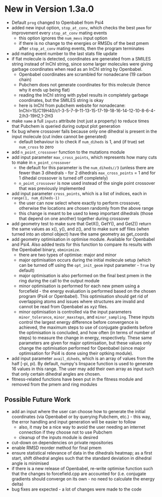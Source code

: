 # New in Version 1.3a.0

* Default `prog` changed to Openbabel from Psi4
* added new input option, `stop_at_conv`, which checks the best `pmem` for improvement every `stop_at_conv` mating events
  * this option ignores the `num_mevs` input option
  * if there is no change to the energies or RMSDs of the best pmem after `stop_at_conv` mating events, then the program terminates
* add mating event number to the last stats file update
* if flat molecule is detected, coordinates are generated from a SMILES string instead of InChI string, since some larger molecules were giving garbage coordinates when read as an InChI string by Openbabel.
  * Openbabel coordinates are scrambled for nonadecane (19 carbon chain)
  * Pubchem does not generate coordinates for this molecule (hence why it ends up being flat)
  * reading the InChI string with pybel results in completely garbage coordinates, but the SMILES string is okay
  * here is InChI from pubchem website for nonadecane: InChI=1S/C19H40/c1-3-5-7-9-11-13-15-17-19-18-16-14-12-10-8-6-4-2/h3-19H2,1-2H3
* make `name` a full `inputs` attribute (not just a property) to reduce times that Pubchem is queried during output plot generation
* fix bug where crossover fails because only one dihedral is present in the input molecule (cut index cannot be generated)
  * default behaviour is to check if `num_diheds` is 1, and (if true) set `num_cross` to zero
* add `n_point_crossover` function to the mutations module
* add input parameter `max_cross_points`, which represents how many cuts to make in `n_point_crossover`
  * the default for this parameter is the `num_diheds//3` (unless there are fewer than 3 dihedrals - for 2 dihedrals `max_cross_points` = 1 and for 1 dihedal crossover is turned off completely)
  * `n_point_crossover` is now used instead of the single point crossover that was previously implemented
* add input parameter `cross_points`, which is a list of indices, each in `range(1, num_diheds-1)`
  * the user can now select where exactly to perform crossover, otherwise the locations are chosen randomly from the above range
  * this change is meant to be used to keep important dihedrals (those that depend on one another) together during crossover
* add geometry test to make sure that GetX(), GetY(), and GetZ() return the same values as x(), y(), and z(), and to make sure sdf files (when turned into an obmol object) have the same geometry as get_coords
* add geometry optimisation in optimise module. Available for Openbabel and Psi4. Also added tests for this function to compare its results with the Openbabel binary, `obminimize`.
  * there are two types of optimise: major and minor
  * major optimisation occurs during the initial molecule setup (which can be turned off using the `opt_init_geom` input parameter - `True` by default)
  * major optimisation is also performed on the final best pmem in the ring during the call to the output module
  * minor optimisation is performed for each new pmem using a forcefield - the energy evaluation is performed based on the chosen program (Psi4 or Openbabel). This optimisation should get rid of overlapping atoms and issues where structures are invalid and cannot be read from Openbabel as xyz files.
  * minor optimisation is controlled via the input parameters `minor_tolerance`, `minor_maxsteps`, and `minor_sampling`. These inputs control the largest energy difference before convergence is achieved, the maximum steps to use of conjugate gradients before the optimisation is concluded, and how often (in terms of number of steps) to measure the change in energy, respectively. These same parameters are given for major optimisation, but these values only change the optimisation performed for Openbabel (since major optimisation for Psi4 is done using their optking module).
* add input parameter `avail_diheds`, which is an array of values from the half [-pi, pi). By default, numpy's linspace function is used to generate 16 values in this range. The user may add their own array as input such that only certain dihedral angles are chosen.
* fitness-related functions have been put in the fitness module and removed from the pmem and ring modules

## Possible Future Work

* add an input where the user can choose how to generate the initial coordinates (via Openbabel or by querying Pubchem, etc.) - this way, the error handling and input generation will be easier to follow
  * also, it may be a nice way to avoid the user needing an internet connection if they choose not to use Pubchem
  * cleanup of the inputs module is desired
* cut-down on dependencies on private repositories
* enable RMSD reorder method for final pmem
* ensure statistical relevance of data in the dihedrals heatmap; as a first start, shift dihedral angles such that the standard deviation in dihedral angle is minimised
* if there is a new release of Openbabel, re-write optimise function such that the changes to forcefield.cpp are accounted for (i.e. conjugate gradients should converge on its own - no need to calculate the energy delta)
* bug fixes are expected - a lot of changes were made to the code
